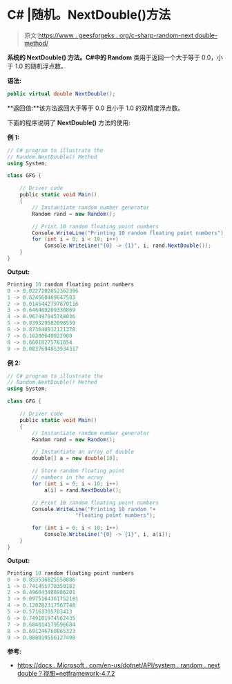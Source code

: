 # C# |随机。NextDouble()方法

> 原文:[https://www . geesforgeks . org/c-sharp-random-next double-method/](https://www.geeksforgeeks.org/c-sharp-random-nextdouble-method/)

**系统的 **NextDouble()** 方法。C#中的 Random** 类用于返回一个大于等于 0.0，小于 1.0 的随机浮点数。

**语法:**

```cs
public virtual double NextDouble();
```

**返回值:**该方法返回大于等于 0.0 且小于 1.0 的双精度浮点数。

下面的程序说明了 **NextDouble()** 方法的使用:

**例 1:**

```cs
// C# program to illustrate the 
// Random.NextDouble() Method
using System;

class GFG {

    // Driver code
    public static void Main()
    {
        // Instantiate random number generator
        Random rand = new Random();

        // Print 10 random floating point numbers
        Console.WriteLine("Printing 10 random floating point numbers");
        for (int i = 0; i < 10; i++)
            Console.WriteLine("{0} -> {1}", i, rand.NextDouble());
    }
}
```

**Output:**

```cs
Printing 10 random floating point numbers
0 -> 0.0227202852362396
1 -> 0.624568469647583
2 -> 0.0145442797870116
3 -> 0.646489209330869
4 -> 0.967497945748036
5 -> 0.839329582098559
6 -> 0.873648912121378
7 -> 0.16200648022909
8 -> 0.66018275761054
9 -> 0.0837694853934317

```

**例 2:**

```cs
// C# program to illustrate the 
// Random.NextDouble() Method
using System;

class GFG {

    // Driver code
    public static void Main()
    {
        // Instantiate random number generator
        Random rand = new Random();

        // Instantiate an array of double
        double[] a = new double[10];

        // Store random floating point 
        // numbers in the array
        for (int i = 0; i < 10; i++)
            a[i] = rand.NextDouble();

        // Print 10 random floating point numbers
        Console.WriteLine("Printing 10 random "+
                      "floating point numbers");

        for (int i = 0; i < 10; i++)
            Console.WriteLine("{0} -> {1}", i, a[i]);
    }
}
```

**Output:**

```cs
Printing 10 random floating point numbers
0 -> 0.853536825558886
1 -> 0.741455778359182
2 -> 0.496043408986201
3 -> 0.0975164361752181
4 -> 0.120282317567748
5 -> 0.57163705703413
6 -> 0.749181974562435
7 -> 0.684014179596684
8 -> 0.691246760865323
9 -> 0.888019556127498

```

**参考:**

*   [https://docs . Microsoft . com/en-us/dotnet/API/system . random . next double？视图=netframework-4.7.2](https://docs.microsoft.com/en-us/dotnet/api/system.random.nextdouble?view=netframework-4.7.2)